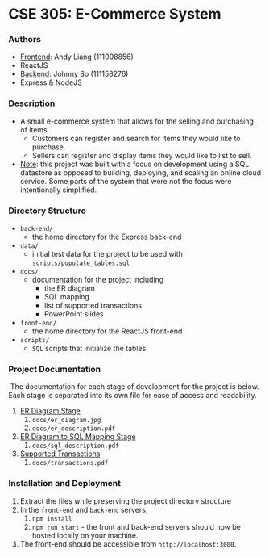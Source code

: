 # CSE 305: E-Commerce System
### Authors

- <u>Frontend</u>: Andy Liang (111008856)
- ReactJS
- <u>Backend</u>: Johnny So (111158276)
- Express & NodeJS

### Description

- A small e-commerce system that allows for the selling and purchasing of items.
  - Customers can register and search for items they would like to purchase.
  - Sellers can register and display items they would like to list to sell.
- <u>Note</u>: this project was built with a focus on development using a SQL datastore as opposed to building, deploying, and scaling an online cloud service. Some parts of the system that were not the focus were intentionally simplified.

### Directory Structure

- `back-end/`
  - the home directory for the Express back-end
- `data/`
  - initial test data for the project to be used with `scripts/populate_tables.sql`
- `docs/`
  - documentation for the project including
    - the ER diagram
    - SQL mapping
    - list of supported transactions
    - PowerPoint slides
- `front-end/`
  - the home directory for the ReactJS front-end
- `scripts/`
  - `SQL` scripts that initialize the tables

### Project Documentation

​	The documentation for each stage of development for the project is below. Each stage is separated into its own file for ease of access and readability.

1. [ER Diagram Stage](docs/er_description.pdf)
   1.  `docs/er_diagram.jpg` 
   2.  `docs/er_description.pdf`
2. [ER Diagram to SQL Mapping Stage](docs/sql_description.pdf)
   1. `docs/sql_description.pdf`
3. [Supported Transactions](docs/transactions.pdf)
   1. `docs/transactions.pdf`

### Installation and Deployment

1. Extract the files while preserving the project directory structure
2. In the `front-end` and `back-end` servers,
   1. `npm install`
   2. `npm run start` - the front and back-end servers should now be hosted locally on your machine.
3. The front-end should be accessible from `http://localhost:3000`.